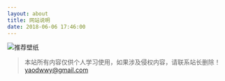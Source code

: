 ```yaml
---
layout: about
title: 网站说明
date: 2018-06-06 17:46:00
---
```


![推荐壁纸](https://uploadbeta.com/api/pictures/random?key=BingEverydayWallpaperPicture)

>本站所有内容仅供个人学习使用，如果涉及侵权内容，请联系站长删除！
yaodwwy@gmail.com